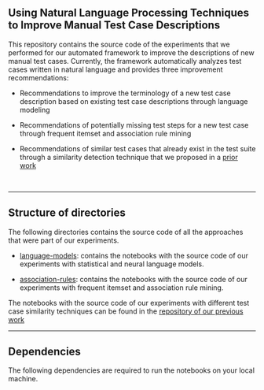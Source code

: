 ## Using Natural Language Processing Techniques to Improve Manual Test Case Descriptions

This repository contains the source code of the experiments that we performed for our automated framework to improve the descriptions of new manual test cases. Currently, the framework automatically analyzes test cases written in natural language and provides three improvement recommendations:

* Recommendations to improve the terminology of a new test case description based on existing test case descriptions through language modeling

* Recommendations of potentially missing test steps for a new test case through frequent itemset and association rule mining

* Recommendations of similar test cases that already exist in the test suite through a similarity detection technique that we proposed in a [prior work](http://asgaard.ece.ualberta.ca/papers/preprint/markos_preprint_test_similarity.pdf)

</br>

---


## Structure of directories
 
 The following directories contains the source code of all the approaches that were part of our experiments. 


 - [language-models](/language-models/): contains the notebooks with the source code of our experiments with statistical and neural language models.
 
 - [association-rules](/association-rules/): contains the notebooks with the source code of our experiments with frequent itemset and association rule mining.
 
 
 The notebooks with the source code of our experiments with different test case similarity techniques can be found in the [repository of our previous work](https://github.com/asgaardlab/test-case-similarity-technique)


---


## Dependencies

The following dependencies are required to run the notebooks on your local machine.